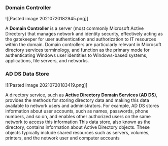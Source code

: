 ### Domain Controller
![[Pasted image 20210720182945.png]]

A **Domain Controller** is a server (most commonly Microsoft Active Directory) that manages network and identity security, effectively acting as the gatekeeper for user authentication and authorization to IT resources within the domain. Domain controllers are particularly relevant in Microsoft directory services terminology, and function as the primary mode for authenticating Windows user identities to Windows-based systems, applications, file servers, and networks. 

### AD DS Data Store
![[Pasted image 20210720183419.png]]

A directory service, such as **Active Directory Domain Services (AD DS)**, provides the methods for storing directory data and making this data available to network users and administrators. For example, AD DS stores information about user accounts, such as names, passwords, phone numbers, and so on, and enables other authorized users on the same network to access this information
This data store, also known as the directory, contains information about Active Directory objects. These objects typically include shared resources such as servers, volumes, printers, and the network user and computer accounts

